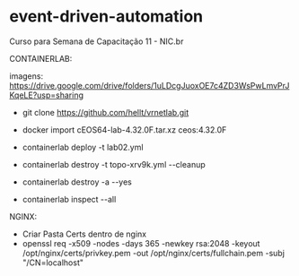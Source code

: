# event-driven-automation
Curso para Semana de Capacitação 11 - NIC.br

CONTAINERLAB:

imagens: https://drive.google.com/drive/folders/1uLDcgJuoxOE7c4ZD3WsPwLmvPrJKqeLE?usp=sharing
- git clone https://github.com/hellt/vrnetlab.git

- docker import cEOS64-lab-4.32.0F.tar.xz ceos:4.32.0F

- containerlab deploy -t lab02.yml

- containerlab destroy -t topo-xrv9k.yml --cleanup

- containerlab destroy -a --yes

- containerlab inspect --all

NGINX:

- Criar Pasta Certs dentro de nginx
- openssl req -x509 -nodes -days 365 -newkey rsa:2048 -keyout /opt/nginx/certs/privkey.pem -out /opt/nginx/certs/fullchain.pem -subj "/CN=localhost"
  

